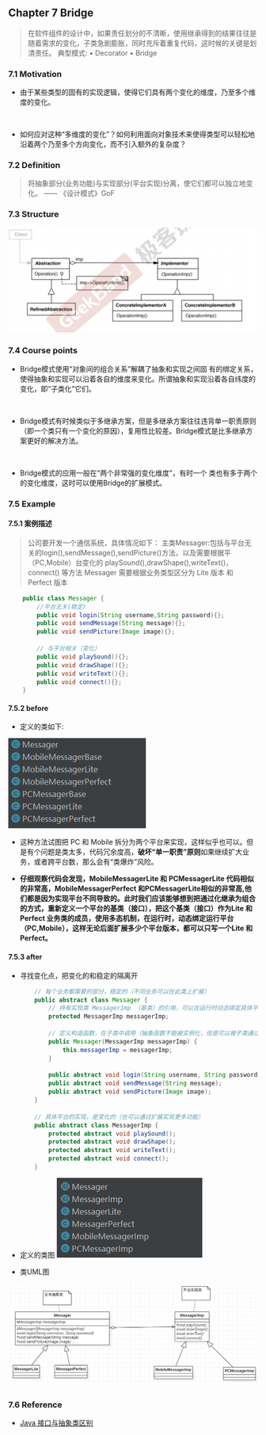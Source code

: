 ## Chapter 7 Bridge
> 在软件组件的设计中，如果责任划分的不清晰，使用继承得到的结果往往是随着需求的变化，子类急剧膨胀，同时充斥着重复代码，这时候的关键是划清责任。
> 典型模式:
• Decorator
• Bridge

### 7.1 Motivation
* 由于某些类型的固有的实现逻辑，使得它们具有两个变化的维度，乃至多个维度的变化。

    <br>

* 如何应对这种“多维度的变化”？如何利用面向对象技术来使得类型可以轻松地沿着两个乃至多个方向变化，而不引入额外的复杂度？

### 7.2 Definition
> 将抽象部分(业务功能)与实现部分(平台实现)分离，使它们都可以独立地变化。 —— 《设计模式》GoF

### 7.3 Structure
![](img/structure.png)

###  7.4 Course points
* Bridge模式使用“对象间的组合关系”解耦了抽象和实现之间固 有的绑定关系，使得抽象和实现可以沿着各自的维度来变化。所谓抽象和实现沿着各自纬度的变化，即“子类化”它们。

<br>

* Bridge模式有时候类似于多继承方案，但是多继承方案往往违背单一职责原则（即一个类只有一个变化的原因），复用性比较差。Bridge模式是比多继承方案更好的解决方法。

<br>

* Bridge模式的应用一般在“两个非常强的变化维度”，有时一个 类也有多于两个的变化维度，这时可以使用Bridge的扩展模式。


### 7.5 Example

#### 7.5.1 案例描述
> 公司要开发一个通信系统，具体情况如下：
> 主类Messager:包括与平台无关的login(),sendMessage(),sendPicture()方法，以及需要根据平（PC,Mobile）台变化的 playSound(),drawShape(),writeText()，connect() 等方法
> Messager 需要根据业务类型区分为 Lite 版本 和 Perfect 版本


```java
    public class Messager {
        //平台无关(稳定)
        public void login(String username,String password){};
        public void sendMessage(String message){};
        public void sendPicture(Image image){};

        // 与平台相关（变化）
        public void playSound(){};
        public void drawShape(){};
        public void writeText(){};
        public void connect(){};
    }

```
#### 7.5.2 before
* 定义的类如下:  


![](img/class_before.png)

* 这种方法试图把 PC 和 Mobile 拆分为两个平台来实现，这样似乎也可以。但是有个问题是类太多，代码冗余度高，**破坏“单一职责”原则**如果继续扩大业务，或者跨平台数，那么会有“类爆炸”风险。
      <br>

* **仔细观察代码会发现，MobileMessagerLite 和 PCMessagerLite 代码相似的非常高，MobileMessagerPerfect 和PCMessagerLite相似的非常高,他们都是因为实现平台不同导致的。此时我们应该能够想到把通过化继承为组合的方式，重新定义一个平台的基类（接口），把这个基类（接口）作为Lite 和 Perfect 业务类的成员，使用多态机制，在运行时，动态绑定运行平台（PC,Mobile），这样无论后面扩展多少个平台版本，都可以只写一个Lite 和 Perfect。**

#### 7.5.3 after
* 寻找变化点，把变化的和稳定的隔离开
    ```java
        // 每个业务都需要的部分，稳定的（不同业务可以在此类上扩展）
        public abstract class Messager {
            // 持有实现类 MessagerImp （基类）的引用，可以在运行时动态绑定具体平台实现类
            protected MessagerImp messagerImp;

            // 定义构造函数，在子类中调用（抽象函数不能被实例化，但是可以被子类通过super调用）
            public Messager(MessagerImp messagerImp) {
                this.messagerImp = messagerImp;
            }

            public abstract void login(String username, String password);
            public abstract void sendMessage(String message);
            public abstract void sendPicture(Image image);
        }

        // 具体平台的实现，是变化的（也可以通过扩展实现更多功能）
        public abstract class MessagerImp {
            protected abstract void playSound();
            protected abstract void drawShape();
            protected abstract void writeText();
            protected abstract void connect();
        }
    ```  

* 定义的类图
![](img/after_class.png)

* 类UML图

![](img/after_uml.png)
### 7.6 Reference

* [Java 接口与抽象类区别](https://zhuanlan.zhihu.com/p/94770324)
 